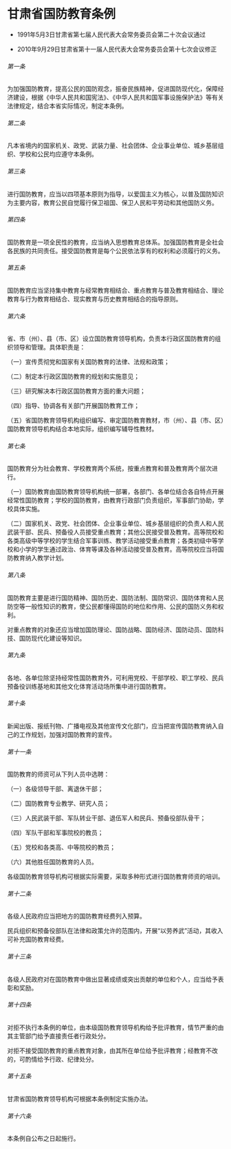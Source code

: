 # 甘肃省国防教育条例

- 1991年5月3日甘肃省第七届人民代表大会常务委员会第二十次会议通过

- 2010年9月29日甘肃省第十一届人民代表大会常务委员会第十七次会议修正

<!-- INFO END -->

###### 第一条

为加强国防教育，提高公民的国防观念，振奋民族精神，促进国防现代化，保障经济建设，根据《中华人民共和国宪法》、《中华人民共和国军事设施保护法》等有关法律规定，结合本省实际情况，制定本条例。

###### 第二条

凡本省境内的国家机关、政党、武装力量、社会团体、企业事业单位、城乡基层组织、学校和公民均应遵守本条例。

###### 第三条

进行国防教育，应当以四项基本原则为指导，以爱国主义为核心，以普及国防知识为主要内容，教育公民自觉履行保卫祖国、保卫人民和平劳动和其他国防义务。

###### 第四条

国防教育是一项全民性的教育，应当纳入思想教育总体系。加强国防教育是全社会各民族的共同责任。接受国防教育是每个公民依法享有的权利和必须履行的义务。

###### 第五条

国防教育应当坚持集中教育与经常教育相结合、重点教育与普及教育相结合、理论教育与行为教育相结合、现实教育与历史教育相结合的指导原则。

###### 第六条

省、市（州）、县（市、区）设立国防教育领导机构，负责本行政区国防教育的组织领导和管理。具体职责是：

（一）宣传贯彻党和国家有关国防教育的法律、法规和政策；

（二）制定本行政区国防教育的规划和实施意见；

（三）研究解决本行政区国防教育方面的重大问题；

（四）指导、协调各有关部门开展国防教育工作；

（五）省国防教育领导机构组织编写、审定国防教育教材，市（州）、县（市、区）国防教育领导机构结合本地实际，组织编写辅导性教材。

###### 第七条

国防教育分为社会教育、学校教育两个系统，按重点教育和普及教育两个层次进行。

（一）国防教育由国防教育领导机构统一部署，各部门、各单位结合各自特点开展经常性国防教育；学校的国防教育，由教育行政部门负责组织，军事部门协助，学校具体实施。

（二）国家机关、政党、社会团体、企业事业单位、城乡基层组织的负责人和人民武装干部、民兵、预备役人员接受重点教育；其他公民接受普及教育。高等院校和各类高级中等学校的学生结合军事训练、教学活动接受重点教育；各类初级中等学校和小学的学生通过政治、体育等课及各种活动接受普及教育。高等院校应当将国防教育纳入教学计划。

###### 第八条

国防教育主要是进行国防精神、国防历史、国防法制、国防常识、国防体育和人民防空等一般性知识的教育，使公民都懂得国防的地位和作用、公民的国防义务和权利。

对重点教育的对象还应当增加国防理论、国防战略、国防经济、国防动员、国防科技、国防现代化建设等知识。

###### 第九条

各地、各单位除坚持经常性国防教育外，可利用党校、干部学校、职工学校、民兵预备役训练基地和其他文化体育活动场所集中进行国防教育。

###### 第十条

新闻出版、报纸刊物、广播电视及其他宣传文化部门，应当把宣传国防教育纳入自己的工作规划，加强对国防教育的宣传。

###### 第十一条

国防教育的师资可从下列人员中选聘：

（一）各级领导干部、离退休干部；

（二）国防教育专业教学、研究人员；

（三）人民武装干部、军队转业干部、退伍军人和民兵、预备役部队骨干；

（四）军队干部和军事院校的教员；

（五）党校和各类高、中等院校的教员；

（六）其他胜任国防教育的人员。

各级国防教育领导机构可根据实际需要，采取多种形式进行国防教育师资的培训。

###### 第十二条

各级人民政府应当把地方的国防教育经费列入预算。

民兵组织和预备役部队在法律和政策允许的范围内，开展“以劳养武”活动，其收入可补充国防教育经费。

###### 第十三条

各级人民政府对在国防教育中做出显著成绩或突出贡献的单位和个人，应当给予表彰和奖励。

###### 第十四条

对拒不执行本条例的单位，由本级国防教育领导机构给予批评教育，情节严重的由其主管部门给予直接责任者行政处分。

对拒不接受国防教育的重点教育对象，由其所在单位给予批评教育；经教育不改的，可酌情给予行政、纪律处分。

###### 第十五条

甘肃省国防教育领导机构可根据本条例制定实施办法。

###### 第十六条

本条例自公布之日起施行。

